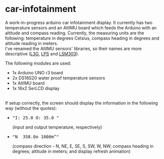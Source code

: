 car-infotainment
==========

A work-in-progress arduino car infotainment display. It currently has two temperature sensors and an AltIMU board which feeds the Arduino with an altitude and compass reading. Currently, the measuring units are the following: temperature in degrees Celsius, compass heading in degrees and altitude reading in meters. <br/>
I've renamed the AltIMU sensors' libraries, so their names are more descriptive (<a href="https://github.com/pololu/l3g-arduino">L3G</a>, <a href="https://github.com/pololu/lps-arduino">LPS</a> and <a href="https://github.com/pololu/minimu-9-ahrs-arduino">LSM303</a>).

The following modules are used:
<ul>
	<li>1x Arduino UNO r3 board </li>
	<li>2x DS18S20 water proof temperature sensors </li>
	<li>1x AltIMU board </li>
	<li>1x 16x2 SerLCD display </li>
</ul>
<br/>
If setup correctly, the screen should display the information in the following way (without the quotes):
<ul>
	<li><pre>"I: 25.0 O: 35.0 "</pre> (input and output temperature, respectively)</li>
	<li><pre>"N  358.0o 1000m^"</pre> (compass direction - N, NE, E, SE, S, SW, W, NW; compass heading in degrees; altitude in meters; and display refresh animation)</li>
</ul>
